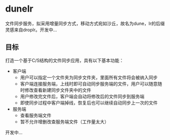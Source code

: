# dunelr
文件同步服务，拟采用增量同步方式，移动方式宛如沙丘，故名为dune，lr的后缀灵感来自droplr。开发中...

## 目标
打造一个基于C/S结构的文件同步应用，具有以下基本功能：
- 客户端
    - 用户可以指定一个文件夹为同步文件夹，里面所有文件将会被纳入同步
    - 客户端连接服务端，上线时即可自动同步服务端的文件，用户可以随意随时修改查看新建同步文件夹中的文件
    - 用户修改完文件后，客户端会自动将修改后的文件同步到服务端
    - 即使同步过程中客户端掉线，恢复后也可以继续自动同步上一次的文件
- 服务端
    - 查看服务端文件
    - 暂不允许增删改查服务端文件（工作量太大）
    
开发中...

